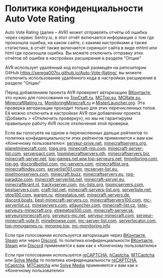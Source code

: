 # Политика конфиденциальности Auto Vote Rating
Auto Vote Rating (далее – AVR) может отправлять отчёты об ошибка через сервис Sentry.io, в этот отчёт включается информация о том где произошла ошибка, на каком сайте, с какими настройками а также статистика, в отчёт также включается скриншот сайта в виде mhtml или html где произошла ошибка. Вы можете отключить отправку этих отчётов об ошибке в настройках расширения в разделе "Опции"

AVR использует удалённый код который размещён на репозитории GitHub https://serega007ru.github.io/Auto-Vote-Rating/, вы можете отключить использование удалённого кода в настройках расширения в разделе "Опции"

Перед добавлением проекта AVR проверяет авторизацию [ВКонтакте](https://vk.com/), это нужно для голосования на [TopCraft.ru](http://topcraft.ru/), [MCTop.su](https://mctop.su/), [MCRate.su](http://mcrate.su/), [MinecraftRating.ru](http://minecraftrating.ru/), [MonitoringMinecraft.ru](http://monitoringminecraft.ru/) и [MisterLauncher.org](https://misterlauncher.org/). Эта проверка авторизации проходит только для этих перечисленных топов. Её можно отключить в настройках AVR при добавлении проекта (Добавить > «Отключить проверку»), но мы не гарантируем правильную работу AVR после отключения этой проверки.

Если вы голосуете на одном и перечисленных дальше рейтингов то политика конфиденциальности этих рейтингов применяется к вам как «Конечному пользователю»: [serveur-prive.net](https://serveur-prive.net/cgu), [minecraftservers.org](https://minecraftservers.org/privacy), [planetminecraft.com](https://www.planetminecraft.com/privacy_policy/), [topg.org](https://topg.org/privacy), [minecraft-mp.com](https://minecraft-mp.com/privacy/), [minecraft-server-list.com](https://minecraft-server-list.com/privacy/), [serverpact.com](https://www.serverpact.com/algemene_voorwaarden.htm), [topminecraftservers.oth](https://topminecraftservers.org/privacy.php), [minecraftservers.biz](https://minecraftservers.biz/terms/), [minecraft-server.net](https://minecraft-server.net/page/privacy/), [top-games.net или top-serveurs.net](https://top-games.net/privacy-policy), [tmonitoring.com](https://tmonitoring.com/agreement/), [top.gg](https://top.gg/privacy), [discordbotlist.com](https://discordbotlist.com/privacy), [mc-servers.com](https://mc-servers.com/privacy), [minecraftlist.org](https://minecraftlist.org/privacy-policy), [minecraftindex.com](https://www.minecraft-index.com/privacy), [serverlist101.com](https://serverlist101.com/privacy-policy/), [mcserver-list.eu](https://mcserver-list.eu/pravidla), [pixelmonservers.com](https://pixelmonservers.com/privacy-policy), [minecraft.buzz](https://minecraft.buzz/privacy-policy), [minecraftservery.eu](https://minecraftservery.eu/gdpr), [rpg-paradize.com](https://www.rpg-paradize.com/?page=legal), [minecraft-serverlist.net](https://www.minecraft-serverlist.net/privacy), [minecraft-server.eu](https://minecraft-server.eu/datenschutz), [minecraftkrant.nl](https://www.minecraftkrant.nl/privacy-verklaring), [trackyserver.com](https://www.trackyserver.com/privacy-policy), [mc-lists.org](https://mc-lists.org/privacy), [topmcservers.com](https://topmcservers.com/privacy), [bestservers.com](https://bestservers.com/privacy), [craft-list.net](https://craft-list.net/privacy), [minecraft-servers-list.org](https://www.minecraft-servers-list.org/page/privacy/), [serverliste.net](https://www.serverliste.net/datenschutz), [gtop100.com](https://gtop100.com/site/privacypolicy), [wargm.ru](https://wargm.ru/privacy), [minestatus.net](https://minestatus.net/privacy), [minecraft-servers.de](https://minecraft-servers.de/datenschutz), [discord.boats](https://discord.boats/privacypolicy), [best-minecraft-servers.co](https://best-minecraft-servers.co/privacy), [minecraftservers100.com](https://minecraftservers100.com/privacy), [mc-serverlist.cz](https://mc-serverlist.cz/privacy), [mineservers.com](https://mineservers.com/privacy-policy), [atlauncher.com](https://atlauncher.com/privacy-policy), [minecraft-list.cz](https://www.minecraft-list.cz/gdpr), [liste-serveurs-minecraft.org](https://www.liste-serveurs-minecraft.org/politique-de-confidentialite/), [xtremetop100.com](https://www.xtremetop100.com/privacypolicy.php), [minecraft-server.sk](https://minecraft-server.sk/privacy), [serveursminecraft.org](https://www.serveursminecraft.org/cgu/), [serveurs-mc.net](https://serveurs-mc.net/cgu), [serveur-minecraft.com](https://serveur-minecraft.com/legal/legal), [serveur-minecraft-vote.fr](https://serveur-minecraft-vote.fr/cgu), [minebrowse.com](https://minebrowse.com/disclaimer), [mc-server-list.com](https://mc-server-list.com/privacy/), [serverlocator.com](https://serverlocator.com/privacy-policy), [top-mmogames.ru](https://top-mmogames.ru/privacy-policy), [mmorpg.top](https://mmorpg.top/privacy), [mc-monitoring.info](https://mc-monitoring.info/privacy)

Если при голосовании используется авторизация через [ВКонтакте](https://vk.com/), [Steam](https://store.steampowered.com/) или через [Discord](https://discord.com/), то политика конфиденциальности [ВКонтакте](https://vk.com/privacy), [Steam](https://store.steampowered.com/privacy_agreement/) или [Discord](https://discord.com/privacy) применяется к вам как к «Конечному пользователю»

Если при голосовании используется [reCAPTCHA](https://www.google.com/recaptcha/about/), [hCaptcha](https://www.hcaptcha.com/), [MTCaptcha](https://www.mtcaptcha.com/) или [Solve Media](https://www.solvemedia.com/publishers/captcha-type-in) то политика конфиденциальности [reCAPTCHA](https://www.google.com/intl/ru/policies/privacy/), [hCaptcha](https://www.hcaptcha.com/privacy), [MTCaptcha](https://www.mtcaptcha.com/legal-privacy-captcha) или [Solve Media](https://www.solvemedia.com/privacy_info.html) применяется к вам как к «Конечному пользователю»